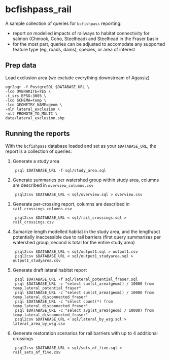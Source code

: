 # bcfishpass_rail

A sample collection of queries for `bcfishpass` reporting:

- report on modelled impacts of railways to habitat connectivity for salmon (Chinook, Coho, Steelhead) and Steelhead in the Fraser basin
- for the most part, queries can be adjusted to accomodate any supported feature type (eg, roads, dams), species, or area of interest

## Prep data

Load exclusion area (we exclude everything downstream of Agassiz)
    
    ogr2ogr -f PostgreSQL $DATABASE_URL \
    -lco OVERWRITE=YES \
    -t_srs EPSG:3005 \
    -lco SCHEMA=temp \
    -lco GEOMETRY_NAME=geom \
    -nln lateral_exclusion \
    -nlt PROMOTE_TO_MULTI \
    data/lateral_exclusion.shp

## Running the reports

With the `bcfishpass` database loaded and set as your `$DATABASE_URL`, the report is a collection of queries:

1. Generate a study area

        psql $DATABASE_URL -f sql/study_area.sql

2. Generate summaries per watershed group within study area, columns are described in `overview_columns.csv`

        psql2csv $DATABASE_URL < sql/overview.sql > overview.csv

3. Generate per-crossing report, columns are described in `rail_crossings_columns.csv`

        psql2csv $DATABASE_URL < sql/rail_crossings.sql > rail_crossings.csv

4. Sumarize length modelled habitat in the study area, and the length/pct potentially inaccessible due to rail barriers (first query summarizes per watershed group, second is total for the entire study area)

        psql2csv $DATABASE_URL < sql/output1.sql > output1.csv
        psql2csv $DATABASE_URL < sql/output1_studyarea.sql > output1_studyarea.csv

5. Generate draft lateral habitat report

        psql $DATABASE_URL -f sql/lateral_potential_fraser.sql 
        psql $DATABASE_URL -c "select sum(st_area(geom)) / 10000 from temp.lateral_potential_fraser"
        psql $DATABASE_URL -c "select sum(st_area(geom)) / 10000 from temp.lateral_disconnected_fraser"
        psql $DATABASE_URL -c "select count(*) from temp.lateral_disconnected_fraser"
        psql $DATABASE_URL -c "select avg(st_area(geom) / 10000) from temp.lateral_disconnected_fraser"
        psql2csv $DATABASE_URL < sql/lateral_by_wsg.sql > lateral_area_by_wsg.csv

6. Generate restoration scenarios for rail barriers with up to 4 additional crossings

        psql2csv $DATABASE_URL < sql/sets_of_five.sql > rail_sets_of_five.csv
